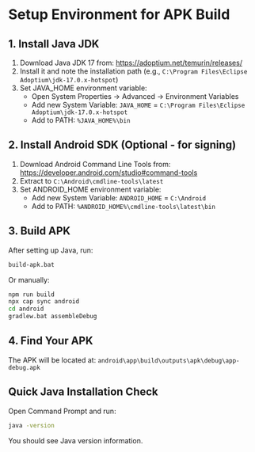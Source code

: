 # Setup Environment for APK Build

## 1. Install Java JDK
1. Download Java JDK 17 from: https://adoptium.net/temurin/releases/
2. Install it and note the installation path (e.g., `C:\Program Files\Eclipse Adoptium\jdk-17.0.x-hotspot`)
3. Set JAVA_HOME environment variable:
   - Open System Properties → Advanced → Environment Variables
   - Add new System Variable: `JAVA_HOME` = `C:\Program Files\Eclipse Adoptium\jdk-17.0.x-hotspot`
   - Add to PATH: `%JAVA_HOME%\bin`

## 2. Install Android SDK (Optional - for signing)
1. Download Android Command Line Tools from: https://developer.android.com/studio#command-tools
2. Extract to `C:\Android\cmdline-tools\latest`
3. Set ANDROID_HOME environment variable:
   - Add new System Variable: `ANDROID_HOME` = `C:\Android`
   - Add to PATH: `%ANDROID_HOME%\cmdline-tools\latest\bin`

## 3. Build APK
After setting up Java, run:
```bash
build-apk.bat
```

Or manually:
```bash
npm run build
npx cap sync android
cd android
gradlew.bat assembleDebug
```

## 4. Find Your APK
The APK will be located at:
`android\app\build\outputs\apk\debug\app-debug.apk`

## Quick Java Installation Check
Open Command Prompt and run:
```bash
java -version
```
You should see Java version information.